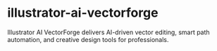 # illustrator-ai-vectorforge
Illustrator AI VectorForge delivers AI-driven vector editing, smart path automation, and creative design tools for professionals.

